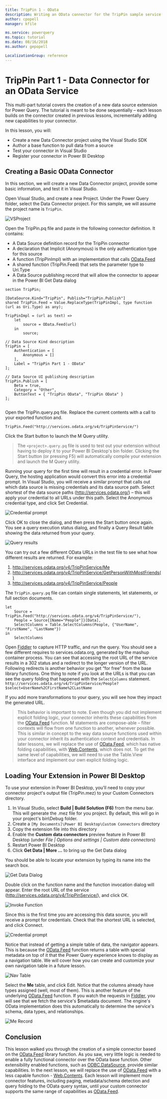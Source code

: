 ```yaml
---
title: TripPin 1 - OData
description: Writing an OData connector for the TripPin sample service
author: cpopell
manager: kfile

ms.service: powerquery
ms.topic: tutorial
ms.date: 08/16/2018
ms.author: gepopell

LocalizationGroup: reference
---
```


# TripPin Part 1 - Data Connector for an OData Service
This multi-part tutorial covers the creation of a new data source extension for Power Query. The tutorial is meant to be done sequentially – each lesson builds on the connector created in previous lessons, incrementally adding new capabilities to your connector. 

In this lesson, you will:
* Create a new Data Connector project using the Visual Studio SDK
* Author a base function to pull data from a source
* Test your connector in Visual Studio
* Register your connector in Power BI Desktop

## Creating a Basic OData Connector
In this section, we will create a new Data Connector project, provide some basic information, and test it in Visual Studio.

Open Visual Studio, and create a new Project. Under the Power Query folder, select the Data Connector project. For this sample, we will assume the project name is `TripPin`.

![VSProject](../../../images/vs2017_project.png)

Open the TripPin.pq file and paste in the following connector definition. It contains:
* A Data Source definition record for the TripPin connector
* A declaration that Implicit (Anonymous) is the only authentication type for this source
* A function (TripPinImpl) with an implementation that calls [OData.Feed](/powerquery-m/odata-feed)
* A shared function (TripPin.Feed) that sets the parameter type to Uri.Type
* A Data Source publishing record that will allow the connector to appear in the Power BI Get Data dialog 

```
section TripPin;

[DataSource.Kind="TripPin", Publish="TripPin.Publish"]
shared TripPin.Feed = Value.ReplaceType(TripPinImpl, type function (url as Uri.Type) as any);

TripPinImpl = (url as text) =>
    let
        source = OData.Feed(url)
    in
        source;

// Data Source Kind description
TripPin = [
    Authentication = [
        Anonymous = []
    ],
    Label = "TripPin Part 1 - OData"
];

// Data Source UI publishing description
TripPin.Publish = [
    Beta = true,
    Category = "Other",
    ButtonText = { "TripPin OData", "TripPin OData" }
];


```

Open the TripPin.query.pq file. Replace the current contents with a call to your exported function and.

```
TripPin.Feed("http://services.odata.org/v4/TripPinService/")
```

Click the Start button to launch the M Query utility. 

> The `<project>.query.pq` file is used to test out your extension without having to deploy it to your Power BI Desktop's bin folder. Clicking the Start button (or pressing F5) will automatically compile your extension and launch the M Query utility.

Running your query for the first time will result in a credential error. 
In Power Query, the hosting application would convert this error into a credential prompt.
In Visual Studio, you will receive a similar prompt that calls out which data source is missing credentials and its data source path.
Select shortest of the data source paths (http://services.odata.org/) – this will apply your credential to all URLs under this path.
Select the Anonymous credential type, and click Set Credential. 

![Credential prompt](../../../images/credentialPrompt.png)

Click OK to close the dialog, and then press the Start button once again. You see a query execution status dialog, and finally a Query Result table showing the data returned from your query.

![Query results](../../../images/trippin1Results.png)

You can try out a few different OData URLs in the test file to see what how different results are returned. For example:
1. http://services.odata.org/v4/TripPinService/Me
2. http://services.odata.org/v4/TripPinService/GetPersonWithMostFriends()
3. http://services.odata.org/v4/TripPinService/People 

The `TripPin.query.pq` file can contain single statements, let statements, or full section documents. 

```
let
    Source = TripPin.Feed("http://services.odata.org/v4/TripPinService/"),
    People = Source{[Name="People"]}[Data],
    SelectColumns = Table.SelectColumns(People, {"UserName", "FirstName", "LastName"})
in
    SelectColumns
```

Open [Fiddler](http://www.telerik.com/fiddler) to capture HTTP traffic, and run the query. You should see a few different requires to services.odata.org, generated by the mashup container process. You can see that accessing the root URL of the service results in a 302 status and a redirect to the longer version of the URL. Following redirects is another behavior you get “for free” from the base library functions. 
One thing to note if you look at the URLs is that you can see the query folding that happened with the `SelectColumns` statement.
`http://services.odata.org/v4/TripPinService/People?$select=UserName%2CFirstName%2CLastName`

If you add more transformations to your query, you will see how they impact the generated URL. 

> This behavior is important to note. Even though you did not implement explicit folding logic, your connector inherits these capabilities from the [OData.Feed](/powerquery-m/odata-feed) function. M statements are compose-able – filter contexts will flow from one function to another, whenever possible. This is similar in concept to the way data source functions used within your connector inherit its authentication context and credentials. In later lessons, we will replace the use of [OData.Feed](/powerquery-m/odata-feed), which has native folding capabilities, with [Web.Contents](/powerquery-m/web-contents), which does not. To get the same level of capabilities, we will need to use the Table.View interface and implement our own explicit folding logic.

## Loading Your Extension in Power BI Desktop
To use your extension in Power BI Desktop, you'll need to copy your connector project's output file (TripPin.mez) to your Custom Connectors directory. 
1. In Visual Studio, select **Build | Build Solution (F6)** from the menu bar. This will generate the .mez file for you project. By default, this will go in your project's bin\Debug folder. 
2. Create a `[My Documents]\Power BI Desktop\Custom Connectors` directory
3. Copy the extension file into this directory
4. Enable the **Custom data connectors** preview feature in Power BI Desktop (under *File | Options and settings | Custom data connectors*)
5. Restart Power BI Desktop
6. Click **Get Data | More …** to bring up the Get Data dialog

You should be able to locate your extension by typing its name into the search box. 

![Get Data Dialog](../../../images/trippin1GetData.png)

Double click on the function name and the function invocation dialog will appear. Enter the root URL of the service (http://services.odata.org/v4/TripPinService/), and click OK. 

![Invoke Function](../../../images/trippin1Function.png)

Since this is the first time you are accessing this data source, you will receive a prompt for credentials. Check that the shortest URL is selected, and click Connect. 

![Credential prompt](../../../images/trippin1Creds.png)

Notice that instead of getting a simple table of data, the navigator appears. This is because the [OData.Feed](/powerquery-m/odata-feed) function returns a table with special metadata on top of it that the Power Query experience knows to display as a navigation table. We will cover how you can create and customize your own navigation table in a future lesson. 

![Nav Table](../../../images/trippin1NavTable.png)

Select the **Me** table, and click Edit. Notice that the columns already have types assigned (well, most of them). This is another feature of the underlying [OData.Feed](/powerquery-m/odata-feed) function. If you watch the requests in [Fiddler](http://www.telerik.com/fiddler), you will see that we fetch the service's $metadata document. The engine's OData implementation does this automatically to determine the service's schema, data types, and relationships. 

![Me Record](../../../images/trippin1Me.png)

## Conclusion

This lesson walked you through the creation of a simple connector based on the [OData.Feed](/powerquery-m/odata-feed) library function. As you saw, very little logic is needed to enable a fully functional connector over the OData base function. Other extensibility enabled functions, such as [ODBC.DataSource](/powerquery-m/odbc-datasource), provide similar capabilities. 
In the next lesson, we will replace the use of [OData.Feed](/powerquery-m/odata-feed) with a less capable function - [Web.Contents](/powerquery-m/web-contents). Each lesson will implement more connector features, including paging, metadata/schema detection and query folding to the OData query syntax, until your custom connector supports the same range of capabilities as [OData.Feed](/powerquery-m/odata-feed).
